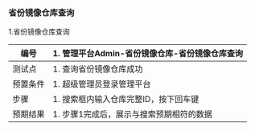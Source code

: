 ### 省份镜像仓库查询

1.省份镜像仓库查询

| 编号     | 1. 管理平台Admin-省份镜像仓库-省份镜像仓库查询                             |
| -------- | ------------------------------------------------------------ |
| 测试点   | 1. 查询省份镜像仓库成功                                            |
| 预置条件 | 1. 超级管理员登录管理平台                                          |
| 步骤     | 1. 搜索框内输入仓库完整ID，按下回车键 |
| 预期结果 | 1. 步骤1完成后，展示与搜索预期相符的数据 |